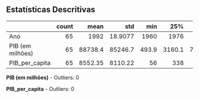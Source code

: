 ## Estatísticas Descritivas

|                  |   count |     mean |        std |    min |    25% |     50% |    75% |    max |
|:-----------------|--------:|---------:|-----------:|-------:|-------:|--------:|-------:|-------:|
| Ano              |      65 |  1992    |    18.9077 | 1960   | 1976   |  1992   |   2008 |   2024 |
| PIB (em milhões) |      65 | 88738.4  | 85246.7    |  493.9 | 3160.1 | 72957.5 | 170676 | 285189 |
| PIB_per_capita   |      65 |  8552.35 |  8110.22   |   56   |  338   |  7331   |  16295 |  26666 |

**PIB (em milhões)** - Outliers: 0

**PIB_per_capita** - Outliers: 0